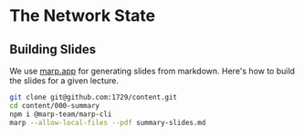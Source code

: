 # The Network State

## Building Slides

We use [marp.app](https://marp.app/) for generating slides from
markdown. Here's how to build the slides for a given lecture.

```bash
git clone git@github.com:1729/content.git
cd content/000-summary
npm i @marp-team/marp-cli
marp --allow-local-files --pdf summary-slides.md
```
